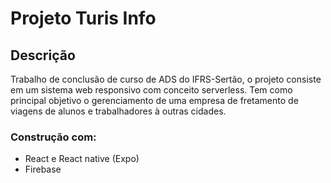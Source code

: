 # Projeto Turis Info

## Descrição
Trabalho de conclusão de curso de ADS do IFRS-Sertão, o projeto consiste em um sistema web responsivo com conceito serverless. Tem como principal objetivo o gerenciamento de uma empresa de fretamento de viagens de alunos e trabalhadores à outras cidades.

### Construção com:
* React e React native (Expo) 
* Firebase
